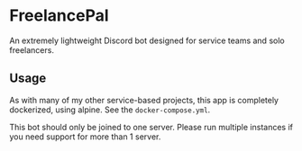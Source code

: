 # FreelancePal

An extremely lightweight Discord bot designed for service teams and solo freelancers.

## Usage

As with many of my other service-based projects, this app is completely dockerized, using alpine. See the `docker-compose.yml`.

This bot should only be joined to one server. Please run multiple instances if you need support for more than 1 server.
